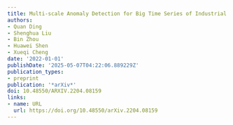 ```yaml
---
title: Multi-scale Anomaly Detection for Big Time Series of Industrial Sensors
authors:
- Quan Ding
- Shenghua Liu
- Bin Zhou
- Huawei Shen
- Xueqi Cheng
date: '2022-01-01'
publishDate: '2025-05-07T04:22:06.889229Z'
publication_types:
- preprint
publication: '*arXiv*'
doi: 10.48550/ARXIV.2204.08159
links:
- name: URL
  url: https://doi.org/10.48550/arXiv.2204.08159
---
```

